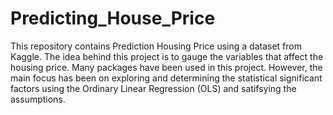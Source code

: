 # Predicting_House_Price
This repository contains Prediction Housing Price using a dataset from Kaggle. The idea behind this project is to gauge the variables that affect the housing price. Many packages have been used in this project. However, the main focus has been on exploring and determining the statistical significant factors using the Ordinary Linear Regression (OLS) and satifsying the assumptions. 
